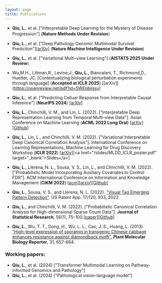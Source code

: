 ```yaml
---
layout: page
title: Publications
---
```

- **Qiu, L.**, et al. ["Interpretable Deep Learning for the Mystery of Disease Progression"] (**Nature Methods Under Revision**）

- **Qiu, L.**, et al. ["Deep Pathology Genomic Multimodal Survival Prediction"][[arXiv]](https://arxiv.org/abs/2301.02383) (**Nature Machine Intelligence Under Revision**)

- **Qiu, L.**, et al. ["Variational Multi-view Learning"] (**AISTATS 2025 Under Review**)

- Wu,M.H., Littman,R., Levine,J., **Qiu, L.**, Biancalani, T., Richmond,D., Huetter, JC. [Contextualizing biological perturbation experiments through language] (**Accepted at ICLR 2025**) [[arXiv]] (https://openreview.net/pdf?id=5WEpbilssv)
  
- **Qiu, L.**, et al. ["Predicting Celluar Response from Interpretable Causal Inference"] (**NeurIPS 2024**) [[arXiv]](https://arxiv.org/abs/2410.22472)

- **Qiu, L.**, Chinchilli, V. M., and Lin, L.  (2022). ["Interpretable Deep Representation Learning from Temporal Multi-view Data"]. Asian Conference on Machine Learning (**ACML 2022 Long Oral**) [[arXiv]](https://proceedings.mlr.press/v189/qiu23a.html)[[Github]](https://github.com/lquvatexas/ITM-VAE)

- **Qiu, L.**, Lin, L., and Chinchilli, V. M.  (2022). ["Variational Interpretable Deep Canonical Correlation Analysis"]. International Conference on Learning Representations, Machine Learning for Drug Discovery Workshop (**ICLR 2022**) [[arXiv]](https://openreview.net/forum?id=Gzare7_sTAJ&referrer=[the%20profile%20of%20Lin%20Qiu](/profile?id=~Lin_Qiu1))[<a href="/slides/MLDD_ICLR_poster.pdf" target="_blank">Slides</a>] 

- **Qiu, L.**, Llerena, N. L., Sousa, V. S., Lin, L., and Chinchilli, V. M. (2022). ["Probabilistic Model Incorporating Auxiliary Covariates to Control FDR"]. ACM International Conference on Information and Knowledge Management (**CIKM 2022**) [[acm]](https://dl.acm.org/doi/abs/10.1145/3511808.3557672)[[arxiv]](https://arxiv.org/abs/2210.03178)[[Github]](https://github.com/lquvatexas/NeurT-FDR)

- **Qiu, L.**, Sousa, V. S., and Llerena, N. L. (2022). ["Visual Tag Emerging Pattern Detection"](https://www.freepatentsonline.com/20220188548.pdf). US Patent App. 17/120, 933, 2022.

- **Qiu, L.**, and Chinchilli, V. M. (2022). ["Probabilistic Canonical Correlation Analysis for High-dimensional
Sparse Count Data"]. **Journal of Statistical Research**, 56(1), 75–100.[[paper]](https://www.banglajol.info/index.php/JStR/article/view/63947)[[Github]](https://github.com/lquvatexas?tab=repositories)

- **Qiu, L.**, Wu, T. T., Dong, H., Wu, L. L., Cao, J. S., Huang, L. (2013). ["High-level expression of sporamin in transgenic Chinese cabbage enhances
resistance against diamondback moth".](https://link.springer.com/article/10.1007/s11105-012-0536-1) **Plant Molecular Biology Reporter**, 31, 657-664.


### Working papers:
- **Qiu, L.**, et al. (2024) ["Transformer Multimodal Learning on Pathway-informed Genomics and Pathology"]
- **Qiu, L.**, et al. (2024) ["Pathological vision-language model"]





